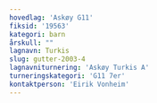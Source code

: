 ```yaml
---
hovedlag: 'Askøy G11'
fiksid: '19563'
kategori: barn
årskull: ""
lagnavn: Turkis
slug: gutter-2003-4
lagnavniturnering: 'Askøy Turkis A'
turneringskategori: 'G11 7er'
kontaktperson: 'Eirik Vonheim'
---
```

